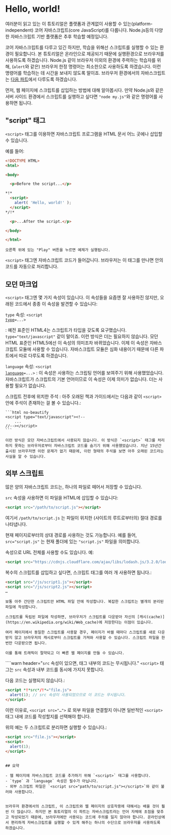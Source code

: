 # Hello, world!

여러분이 읽고 있는 이 튜토리얼은 플랫폼과 관계없이 사용할 수 있는(platform-independent) 코어 자바스크립트(core JavaScript)를 다룹니다. Node.js등의 다양한 자바스크립트 기반 플랫폼은 추후 학습할 예정입니다.

코어 자바스크립트를 다루고 있긴 하지만, 학습을 위해선 스크립트를 실행할 수 있는 환경이 필요합니다. 본 튜토리얼은 온라인으로 제공되기 때문에 실행환경으로 브라우저를 사용하도록 하겠습니다. Node.js 같이 브라우저 이외의 환경에 주력하는 학습자를 위해, (`alert`와 같은) 브라우저 한정 명령어는 최소한으로 사용하도록 하겠습니다. 이런 명령어를 학습하는 데 시간을 보내지 않도록 말이죠. 브라우저 환경에서의 자바스크립트는 [다음 파트](/ui)에서 다루도록 하겠습니다.

먼저, 웹 페이지에 스크립트를 삽입하는 방법에 대해 알아봅시다. 만약 Node.js와 같은 서버 사이드 환경에서 스크립트를 실행하고 싶다면 `"node my.js"`와 같은 명령어를 사용하면 됩니다.


## "script" 태그

`<script>` 태그를 이용하면 자바스크립트 프로그램을 HTML 문서 어느 곳에나 삽입할 수 있습니다.

예를 들어:

```html run height=100
<!DOCTYPE HTML>
<html>

<body>

  <p>Before the script...</p>

*!*
  <script>
    alert( 'Hello, world!' );
  </script>
*/!*

  <p>...After the script.</p>

</body>

</html>
```

```online
오른쪽 위에 있는 "Play" 버튼을 누르면 예제가 실행됩니다.
```

`<script>` 태그엔 자바스크립트 코드가 들어갑니다. 브라우저는 이 태그를 만나면 안의 코드를 자동으로 처리합니다.


## 모던 마크업

`<script>` 태그엔 몇 가지 속성이 있습니다. 이 속성들을 요즘엔 잘 사용하진 않지만, 오래된 코드에서 종종 이 속성을 발견할 수 있습니다:

 `type` 속성: <code>&lt;script <u>type</u>=...&gt;</code>

 : 예전 표준인 HTML4는 스크립트가 타입을 갖도록 요구했습니다. `type="text/javascript"` 같이 말이죠. 이런 방식은 더는 필요하지 않습니다. 모던 HTML 표준인 HTML5에선 이 속성의 의미조차 바뀌었습니다. 이제 이 속성은 자바스크립트 모듈에 사용할 수 있습니다. 자바스크립트 모듈은 심화 내용이기 때문에 다른 파트에서 따로 다루도록 하겠습니다.

 `language` 속성: <code>&lt;script <u>language</u>=...&gt;</code>
  : 이 속성은 사용하는 스크립팅 언어를 보여주기 위해 사용했었습니다. 자바스크립트가 스크립트의 기본 언어이므로 이 속성은 이제 의미가 없습니다. 더는 사용할 필요가 없습니다.

스크립트 전후에 위치한 주석
: 아주 오래된 책과 가이드에서는 다음과 같이 `<script>` 안에 주석이 존재하는 걸 볼 수 있습니다.:

    ```html no-beautify
    <script type="text/javascript"><!--
        ...
    //--></script>
    ```

    이런 방식은 모던 자바스크립트에서 사용되지 않습니다. 이 방식은 `<script>` 태그를 처리하지 못하는 브라우저로부터 자바스크립트 코드를 숨기기 위해 사용했었습니다. 지난 15년간 출시된 브라우저엔 이런 문제가 없기 때문에, 이런 형태의 주석을 보면 아주 오래된 코드라는 사실을 알 수 있습니다.


## 외부 스크립트

많은 양의 자바스크립트 코드는, 하나의 파일로 떼어서 저장할 수 있습니다.

`src` 속성을 사용하면 이 파일을 HTML에 삽입할 수 있습니다:

```html
<script src="/path/to/script.js"></script>
```

여기서 `/path/to/script.js` 는 파일이 위치한 (사이트의 루트로부터의) 절대 경로를 나타냅니다.

현재 페이지로부터의 상대 경로를 사용하는 것도 가능합니다. 예를 들어, `src="script.js"` 는 현재 폴더에 있는 `"script.js"` 파일을 의미합니다.

속성으로 URL 전체를 사용할 수도 있습니다. 예:

```html
<script src="https://cdnjs.cloudflare.com/ajax/libs/lodash.js/3.2.0/lodash.js"></script>
```

복수의 스크립트를 삽입하고 싶다면, 스크립트 태그를 여러 개 사용하면 됩니다.:

```html
<script src="/js/script1.js"></script>
<script src="/js/script2.js"></script>
…
```

```smart
보통 아주 간단한 스크립트만 HTML 파일 안에 작성합니다. 복잡한 스크립트는 별개의 분리된 파일에 작성합니다.

스크립트를 독립된 파일에 작성하면, 브라우저가 스크립트를 다운받아 자신의 [캐시(cache)](https://en.wikipedia.org/wiki/Web_cache)에 저장한다는 이점이 있습니다.

여러 페이지에서 동일한 스크립트를 사용할 경우, 페이지가 바뀔 때마다 스크립트를 새로 다운받지 않고 브라우저의 캐시로부터 스크립트를 가져와 사용할 수 있습니다. 스크립트 파일을 한 번만 다운받으면 됩니다.

이를 통해 트래픽이 절약되고 더 빠른 웹 페이지를 만들 수 있습니다.
```

````warn header="`src` 속성이 있으면, 태그 내부의 코드는 무시됩니다."
`<script>` 태그는 `src` 속성과 내부 코드를 동시에 가지지 못합니다. 

다음 코드는 실행되지 않습니다.:

```html
<script *!*src*/!*="file.js">
  alert(1); // src 속성이 사용되었으므로 이 코드는 무시됩니다.
</script>
```

이런 이유로, `<script src="…">` 로 외부 파일을 연결할지 아니면 일반적인 `<script>` 태그 내에 코드를 작성할지를 선택해야 합니다.

위의 예는 두 스크립트로 분리하면 실행할 수 있습니다.:

```html
<script src="file.js"></script>
<script>
  alert(1);
</script>
```
````

## 요약

- 웹 페이지에 자바스크립트 코드를 추가하기 위해 `<script>` 태그를 사용합니다.
- `type` 과 `language` 속성은 필수가 아닙니다.
- 외부 스크립트 파일은 `<script src="path/to/script.js"></script>`와 같이 불러와 사용합니다.


브라우저 환경에서의 스크립트, 이 스크립트와 웹 페이지의 상호작용에 대해서는 배울 것이 훨씬 더 많습니다. 하지만 본 튜토리얼의 이 파트는 자바스크립트라는 언어 자체에 초점을 맞추고 작성되었기 때문에, 브라우저에만 사용되는 코드에 주의를 잃지 않아야 합니다. 온라인상에서 편리하게 자바스크립트를 실행할 수 있게 해주는 하나의 수단으로 브라우저를 사용하도록 하겠습니다.